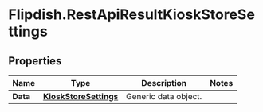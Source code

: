 # Flipdish.RestApiResultKioskStoreSettings

## Properties
Name | Type | Description | Notes
------------ | ------------- | ------------- | -------------
**Data** | [**KioskStoreSettings**](KioskStoreSettings.md) | Generic data object. | 


